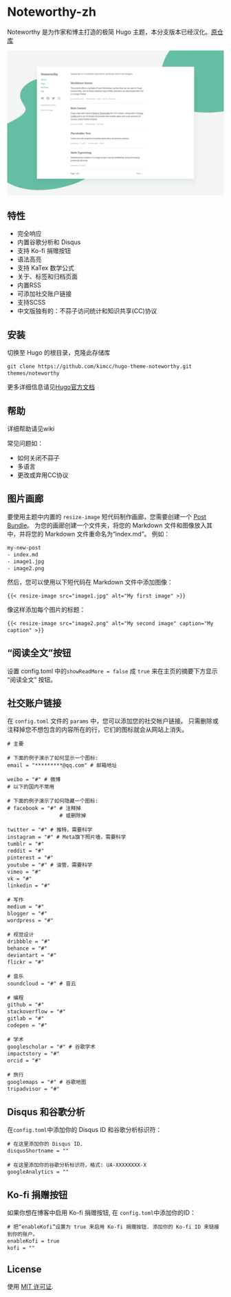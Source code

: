 # Noteworthy-zh

Noteworthy 是为作家和博主打造的极简 Hugo 主题，本分支版本已经汉化。[原仓库](https://github.com/kimcc/hugo-theme-noteworthy/)

![Noteworthy desktop screenshot](https://github.com/ApigeonAPE/hugo-theme-noteworthy-zh/blob/master/images/screenshot.png)


## 特性

* 完全响应
* 内置谷歌分析和 Disqus
* 支持 Ko-fi 捐赠按钮
* 语法高亮
* 支持 KaTex 数学公式
* 关于、标签和归档页面
* 内置RSS
* 可添加社交账户链接
* 支持SCSS
* 中文版独有的：不蒜子访问统计和知识共享(CC)协议

## 安装

切换至 Hugo 的根目录，克隆此存储库

```
git clone https://github.com/kimcc/hugo-theme-noteworthy.git themes/noteworthy
```
更多详细信息请见[Hugo官方文档](https://gohugo.io/getting-started/quick-start/)

## 帮助

详细帮助请见wiki

常见问题如：

* 如何关闭不蒜子
* 多语言
* 更改或弃用CC协议

## 图片画廊

要使用主题中内置的 `resize-image` 短代码制作画廊，您需要创建一个 [Post Bundle](https://gohugo.io/content-management/organization/#page-bundles)。 为您的画廊创建一个文件夹，将您的 Markdown 文件和图像放入其中，并将您的 Markdown 文件重命名为“index.md”。 例如：

```
my-new-post
- index.md
- image1.jpg
- image2.png
```

然后，您可以使用以下短代码在 Markdown 文件中添加图像： 

```
{{< resize-image src="image1.jpg" alt="My first image" >}}
```

像这样添加每个图片的标题： 

```
{{< resize-image src="image2.png" alt="My second image" caption="My caption" >}}
```

## “阅读全文”按钮

设置 config.toml 中的`showReadMore = false` 成 `true` 来在主页的摘要下方显示 “阅读全文” 按钮。

## 社交账户链接

在 `config.toml` 文件的 `params` 中，您可以添加您的社交帐户链接。 只需删除或注释掉您不想包含的内容所在的行，它们的图标就会从网站上消失。 

```
# 主要

# 下面的例子演示了如何显示一个图标:
email = "*********@qq.com" # 邮箱地址

weibo = "#" # 微博
# 以下的国内不常用

# 下面的例子演示了如何隐藏一个图标:
# facebook = "#" # 注释掉
                 # 或删除掉

twitter = "#" # 推特，需要科学
instagram = "#" # Meta旗下照片墙，需要科学
tumblr = "#"
reddit = "#"
pinterest = "#"
youtube = "#" # 油管，需要科学
vimeo = "#"
vk = "#"
linkedin = "#"

# 写作
medium = "#"
blogger = "#"
wordpress = "#"

# 视觉设计
dribbble = "#"
behance = "#"
deviantart = "#"
flickr = "#"

# 音乐
soundcloud = "#" # 音云

# 编程
github = "#"
stackoverflow = "#"
gitlab = "#"
codepen = "#"

# 学术
googlescholar = "#" # 谷歌学术
impactstory = "#"
orcid = "#"

# 旅行
googlemaps = "#" # 谷歌地图
tripadvisor = "#"
```


## Disqus 和谷歌分析

在`config.toml`中添加你的 Disqus ID 和谷歌分析标识符：

```
# 在这里添加你的 Disqus ID.
disqusShortname = ""

# 在这里添加你的谷歌分析标识符，格式: UA-XXXXXXXX-X
googleAnalytics = ""
```

## Ko-fi 捐赠按钮

如果你想在博客中启用 Ko-fi 捐赠按钮, 在 `config.toml`中添加你的ID：

```
# 把“enableKofi”设置为 true 来启用 Ko-fi 捐赠按钮. 添加你的 Ko-fi ID 来链接到你的账户。
enableKofi = true
kofi = ""
```


## License

使用 [MIT 许可证](https://github.com/ApigeonAPE/hugo-theme-noteworthy-zh/blob/master/LICENSE.md).
